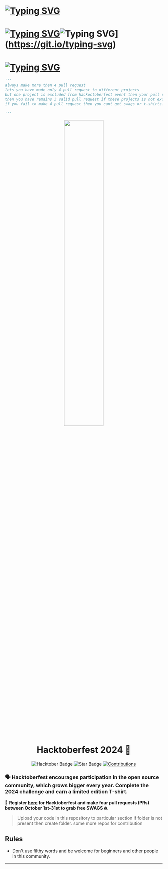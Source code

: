 # [![Typing SVG](https://readme-typing-svg.herokuapp.com?font=Fira+Code&pause=1000&width=435&lines=Hacktoberfest+2024)](https://git.io/typing-svg)

# [![Typing SVG](https://readme-typing-svg.demolab.com?font=Fira+Code&pause=1000&width=435&lines=Special+Note+For+Everyone)](https://git.io/typing-svg)![Typing SVG](https://readme-typing-svg.herokuapp.com?font=Fira+Code&pause=1000&width=435&lines=Hacktoberfest+2023)](https://git.io/typing-svg)

# [![Typing SVG](https://readme-typing-svg.demolab.com?font=Fira+Code&pause=1000&width=435&lines=Special+Note+For+Everyone)](https://git.io/typing-svg)
```py
'''
always make more then 4 pull request
lets you have made only 4 pull request to different projects
but one project is excluded from hackoctoberfest event then your pull request will not be count and 
then you have remains 3 valid pull request if these projects is not excluded.
if you fail to make 4 pull request then you cant get swags or t-shirts.

'''
```




<p align="center">
    <a href="https://hacktoberfest.digitalocean.com/">
        <img src="https://user-images.githubusercontent.com/60167999/192787587-62a13aa7-1317-4bd5-a4b7-13f8bf336c6a.jpg" width="50%">
    </a>
</p>

<h1 align="center"> Hacktoberfest 2024 🎉</h1>

<div align="center">
  
<img src="https://img.shields.io/badge/hacktoberfest-2024-blueviolet" alt="Hacktober Badge"/>
 <img src="https://img.shields.io/static/v1?label=%F0%9F%8C%9F&message=If%20Useful&style=style=flat&color=BC4E99" alt="Star Badge"/>
 <a href="https://github.com/rohitadarsh16/" ><img src="https://img.shields.io/badge/Contributions-welcome-violet.svg?style=flat&logo=git" alt="Contributions" /></a>



</div>

### 🗣 Hacktoberfest encourages participation in the open source community, which grows bigger every year. Complete the 2024 challenge and earn a limited edition T-shirt.

📢 **Register [here](https://hacktoberfest.digitalocean.com) for Hacktoberfest and make four pull requests (PRs) between October 1st-31st to grab free SWAGS 🔥.**


> Upload your code in this repository to particular section if folder is not present then create folder.
> some more repos for contribution


## Rules

- Don't use filthy words and be welcome for beginners and other people in this community.

---

